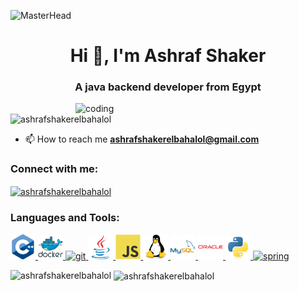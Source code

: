 ![MasterHead](https://media.licdn.com/dms/image/v2/D4D16AQHbD6f5zNSs3w/profile-displaybackgroundimage-shrink_200_800/profile-displaybackgroundimage-shrink_200_800/0/1690052356563?e=2147483647&v=beta&t=shp3nWfqgozR594qlpqJraUTA21Mj-EeY-dADtmDUwY)
<h1 align="center">Hi 👋, I'm Ashraf Shaker</h1>
<h3 align="center">A java backend developer from Egypt</h3>
<img align= "right" alt="coding" width="400" src ="https://camo.githubusercontent.com/a615ccee1fede08a3322b260a6c9b09fa7c9d76bb410469650b284ebebcaef57/68747470733a2f2f692e70696e696d672e636f6d2f6f726967696e616c732f65382f66342f35332f65386634353334363961336563393765636433353464663436356437333931332e676966"></img>
<p align="left"> <img src="https://komarev.com/ghpvc/?username=ashrafshakerelbahalol&label=Profile%20views&color=0e75b6&style=flat" alt="ashrafshakerelbahalol" /> </p>

- 📫 How to reach me **ashrafshakerelbahalol@gmail.com**

<h3 align="left">Connect with me:</h3>
<p align="left">
<a href="https://linkedin.com/in/ashrafshakerelbahalol" target="blank"><img align="center" src="https://raw.githubusercontent.com/rahuldkjain/github-profile-readme-generator/master/src/images/icons/Social/linked-in-alt.svg" alt="ashrafshakerelbahalol" height="30" width="40" /></a>
</p>

<h3 align="left">Languages and Tools:</h3>
<p align="left"> <a href="https://www.w3schools.com/cpp/" target="_blank" rel="noreferrer"> <img src="https://raw.githubusercontent.com/devicons/devicon/master/icons/cplusplus/cplusplus-original.svg" alt="cplusplus" width="40" height="40"/> </a> <a href="https://www.docker.com/" target="_blank" rel="noreferrer"> <img src="https://raw.githubusercontent.com/devicons/devicon/master/icons/docker/docker-original-wordmark.svg" alt="docker" width="40" height="40"/> </a> <a href="https://git-scm.com/" target="_blank" rel="noreferrer"> <img src="https://www.vectorlogo.zone/logos/git-scm/git-scm-icon.svg" alt="git" width="40" height="40"/> </a> <a href="https://www.java.com" target="_blank" rel="noreferrer"> <img src="https://raw.githubusercontent.com/devicons/devicon/master/icons/java/java-original.svg" alt="java" width="40" height="40"/> </a> <a href="https://developer.mozilla.org/en-US/docs/Web/JavaScript" target="_blank" rel="noreferrer"> <img src="https://raw.githubusercontent.com/devicons/devicon/master/icons/javascript/javascript-original.svg" alt="javascript" width="40" height="40"/> </a> <a href="https://www.linux.org/" target="_blank" rel="noreferrer"> <img src="https://raw.githubusercontent.com/devicons/devicon/master/icons/linux/linux-original.svg" alt="linux" width="40" height="40"/> </a> <a href="https://www.mysql.com/" target="_blank" rel="noreferrer"> <img src="https://raw.githubusercontent.com/devicons/devicon/master/icons/mysql/mysql-original-wordmark.svg" alt="mysql" width="40" height="40"/> </a> <a href="https://www.oracle.com/" target="_blank" rel="noreferrer"> <img src="https://raw.githubusercontent.com/devicons/devicon/master/icons/oracle/oracle-original.svg" alt="oracle" width="40" height="40"/> </a> <a href="https://www.python.org" target="_blank" rel="noreferrer"> <img src="https://raw.githubusercontent.com/devicons/devicon/master/icons/python/python-original.svg" alt="python" width="40" height="40"/> </a> <a href="https://spring.io/" target="_blank" rel="noreferrer"> <img src="https://www.vectorlogo.zone/logos/springio/springio-icon.svg" alt="spring" width="40" height="40"/> </a> </p>

<p><img align="left" src="https://github-readme-stats.vercel.app/api/top-langs?username=ashrafshakerelbahalol&show_icons=true&locale=en&layout=compact" alt="ashrafshakerelbahalol" /></p>

<p>&nbsp;<img align="center" src="https://github-readme-stats.vercel.app/api?username=ashrafshakerelbahalol&show_icons=true&locale=en" alt="ashrafshakerelbahalol" /></p>


